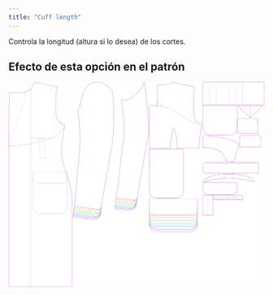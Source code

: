```yaml
---
title: "Cuff length"
---
```


Controla la longitud (altura si lo desea) de los cortes.

## Efecto de esta opción en el patrón

![Esta imagen muestra el efecto de esta opción superponiendo varias variantes que tienen un valor diferente para esta opción](carlton_cufflength_sample.svg "Efecto de esta opción en el patrón")
